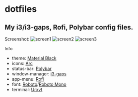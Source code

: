 # dotfiles
My i3/i3-gaps, Rofi, Polybar config files.
---

Screenshot:
![screen1](https://i.imgur.com/XoabNAN.png)
![screen2](https://i.imgur.com/dI5ZSxF.png)
![screen3](https://i.imgur.com/WAFJKvg.png)

Info
- theme: [Material Black](https://www.gnome-look.org/p/1316887)
- icons: [Arc](https://github.com/horst3180/arc-icon-theme)
- status-bar: [Polybar](https://polybar.github.io/)
- window-manager: [i3-gaps](https://github.com/Airblader/i3)
- app-menu: [Rofi](https://github.com/davatorium/rofi)
- font: [Roboto](https://fonts.google.com/specimen/Roboto)/[Roboto Mono](https://fonts.google.com/specimen/Roboto+Mono)
- terminal: [Urxvt](http://software.schmorp.de/pkg/rxvt-unicode.html)